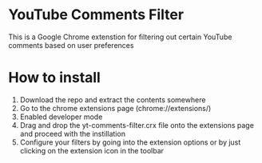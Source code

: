 # YouTube Comments Filter
This is a Google Chrome extenstion for filtering out certain YouTube comments based on user preferences

# How to install
1. Download the repo and extract the contents somewhere
2. Go to the chrome extensions page (chrome://extensions/)
3. Enabled developer mode
4. Drag and drop the yt-comments-filter.crx file onto the extensions page and proceed with the instillation
5. Configure your filters by going into the extension options or by just clicking on the extension icon in the toolbar